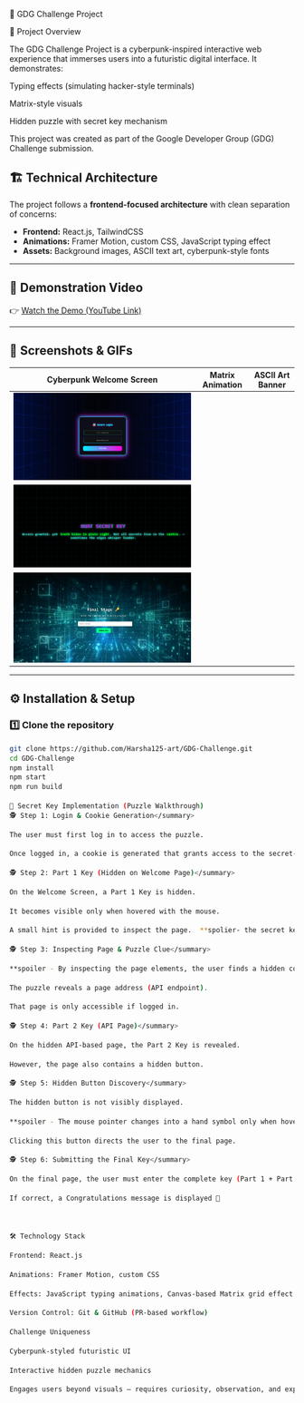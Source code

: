 🚀 GDG Challenge Project

📌 Project Overview

The GDG Challenge Project is a cyberpunk-inspired interactive web experience that immerses users into a futuristic digital interface.
It demonstrates:

Typing effects (simulating hacker-style terminals)

Matrix-style visuals

Hidden puzzle with secret key mechanism

This project was created as part of the Google Developer Group (GDG) Challenge submission.

## 🏗️ Technical Architecture
The project follows a **frontend-focused architecture** with clean separation of concerns:

- **Frontend:** React.js, TailwindCSS  
- **Animations:** Framer Motion, custom CSS, JavaScript typing effect  
- **Assets:** Background images, ASCII text art, cyberpunk-style fonts  

---

## 🎥 Demonstration Video
👉 [Watch the Demo (YouTube Link)](https://youtu.be/VA00sI5D-h8?si=_dXgsfmTYGmOSyb_)  

---

## 📸 Screenshots & GIFs
| Cyberpunk Welcome Screen | Matrix Animation | ASCII Art Banner |
|--------------------------|------------------|------------------|
| ![Screenshot 1](https://github.com/Harsha125-art/GDG-Challenge/blob/489d9f340244aa59941fe532aab41526c1d2ec13/Login_page.png) | 
![Screenshot 2](https://github.com/Harsha125-art/GDG-Challenge/blob/489d9f340244aa59941fe532aab41526c1d2ec13/Home_Page.png) | 
![Screenshot 3](https://github.com/Harsha125-art/GDG-Challenge/blob/489d9f340244aa59941fe532aab41526c1d2ec13/Final_step_Page.png) |

---

## ⚙️ Installation & Setup

### 1️⃣ Clone the repository
```bash
git clone https://github.com/Harsha125-art/GDG-Challenge.git
cd GDG-Challenge
npm install
npm start
npm run build

🔑 Secret Key Implementation (Puzzle Walkthrough)
🕵️ Step 1: Login & Cookie Generation</summary>

The user must first log in to access the puzzle.

Once logged in, a cookie is generated that grants access to the secret-key journey.

🕵️ Step 2: Part 1 Key (Hidden on Welcome Page)</summary>

On the Welcome Screen, a Part 1 Key is hidden.

It becomes visible only when hovered with the mouse.

A small hint is provided to inspect the page.  **spolier- the secret key is at right top 

🕵️ Step 3: Inspecting Page & Puzzle Clue</summary>

**spoiler - By inspecting the page elements, the user finds a hidden comment containing a puzzle.

The puzzle reveals a page address (API endpoint).

That page is only accessible if logged in.

🕵️ Step 4: Part 2 Key (API Page)</summary>

On the hidden API-based page, the Part 2 Key is revealed.

However, the page also contains a hidden button. 

🕵️ Step 5: Hidden Button Discovery</summary>

The hidden button is not visibly displayed.

**spoiler - The mouse pointer changes into a hand symbol only when hovering over it.

Clicking this button directs the user to the final page.

🕵️ Step 6: Submitting the Final Key</summary>

On the final page, the user must enter the complete key (Part 1 + Part 2).

If correct, a Congratulations message is displayed 🎉



🛠️ Technology Stack

Frontend: React.js

Animations: Framer Motion, custom CSS

Effects: JavaScript typing animations, Canvas-based Matrix grid effect

Version Control: Git & GitHub (PR-based workflow)

Challenge Uniqueness

Cyberpunk-styled futuristic UI

Interactive hidden puzzle mechanics

Engages users beyond visuals — requires curiosity, observation, and exploration
